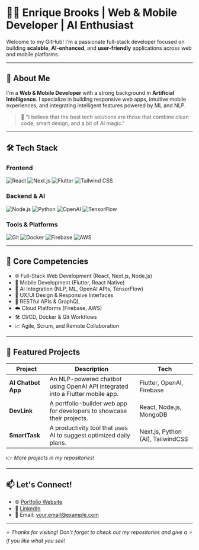# 👨‍💻 Enrique Brooks | Web & Mobile Developer | AI Enthusiast

Welcome to my GitHub! I'm a passionate full-stack developer focused on building **scalable**, **AI-enhanced**, and **user-friendly** applications across web and mobile platforms.

---

## 🚀 About Me

I'm a **Web & Mobile Developer** with a strong background in **Artificial Intelligence**. I specialize in building responsive web apps, intuitive mobile experiences, and integrating intelligent features powered by ML and NLP.

> 🧠 "I believe that the best tech solutions are those that combine clean code, smart design, and a bit of AI magic."

---

## 🛠️ Tech Stack

### **Frontend**
![React](https://img.shields.io/badge/-React-61DAFB?logo=react&logoColor=white&style=flat-square)
![Next.js](https://img.shields.io/badge/-Next.js-000000?logo=next.js&logoColor=white&style=flat-square)
![Flutter](https://img.shields.io/badge/-Flutter-02569B?logo=flutter&logoColor=white&style=flat-square)
![Tailwind CSS](https://img.shields.io/badge/-TailwindCSS-38B2AC?logo=tailwind-css&logoColor=white&style=flat-square)

### **Backend & AI**
![Node.js](https://img.shields.io/badge/-Node.js-339933?logo=node.js&logoColor=white&style=flat-square)
![Python](https://img.shields.io/badge/-Python-3776AB?logo=python&logoColor=white&style=flat-square)
![OpenAI](https://img.shields.io/badge/-OpenAI-412991?logo=openai&logoColor=white&style=flat-square)
![TensorFlow](https://img.shields.io/badge/-TensorFlow-FF6F00?logo=tensorflow&logoColor=white&style=flat-square)

### **Tools & Platforms**
![Git](https://img.shields.io/badge/-Git-F05032?logo=git&logoColor=white&style=flat-square)
![Docker](https://img.shields.io/badge/-Docker-2496ED?logo=docker&logoColor=white&style=flat-square)
![Firebase](https://img.shields.io/badge/-Firebase-FFCA28?logo=firebase&logoColor=white&style=flat-square)
![AWS](https://img.shields.io/badge/-AWS-232F3E?logo=amazon-aws&logoColor=white&style=flat-square)

---

## 🧩 Core Competencies

- 🌐 Full-Stack Web Development (React, Next.js, Node.js)
- 📱 Mobile Development (Flutter, React Native)
- 🤖 AI Integration (NLP, ML, OpenAI APIs, TensorFlow)
- 🎨 UX/UI Design & Responsive Interfaces
- 🔌 RESTful APIs & GraphQL
- ☁️ Cloud Platforms (Firebase, AWS)
- 🛠️ CI/CD, Docker & Git Workflows
- 📈 Agile, Scrum, and Remote Collaboration

---

## 📂 Featured Projects

| Project | Description | Tech |
|--------|-------------|------|
| **AI Chatbot App** | An NLP-powered chatbot using OpenAI API integrated into a Flutter mobile app. | Flutter, OpenAI, Firebase |
| **DevLink** | A portfolio-builder web app for developers to showcase their projects. | React, Node.js, MongoDB |
| **SmartTask** | A productivity tool that uses AI to suggest optimized daily plans. | Next.js, Python (AI), TailwindCSS |

👉 _More projects in my repositories!_

---

## 📫 Let's Connect!

- 🌐 [Portfolio Website](https://your-portfolio.com)
- 💼 [LinkedIn](https://linkedin.com/in/your-profile)
- 📧 Email: [your.email@example.com](mailto:your.email@example.com)

---

⭐ _Thanks for visiting! Don’t forget to check out my repositories and give a ⭐ if you like what you see!_
